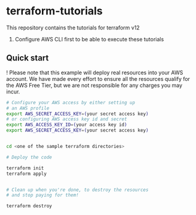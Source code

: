 # terraform-tutorials

This repository contains the tutorials for terraform v12

1. Configure AWS CLI first to be able to execute these tutorials

## Quick start

! Please note that this example will deploy real resources into your AWS account. We have made every effort to ensure all the resources qualify for the AWS Free Tier, but we are not responsible for any charges you may incur.

```sh
# Configure your AWS access by either setting up
# an AWS profile
export AWS_SECRET_ACCESS_KEY=(your secret access key)
# or configuring AWS access key id and secret
export AWS_ACCESS_KEY_ID=(your access key id)
export AWS_SECRET_ACCESS_KEY=(your secret access key)


cd <one of the sample terraform directories>

# Deploy the code

terraform init
terraform apply


# Clean up when you're done, to destroy the resources
# and stop paying for them!

terraform destroy
```
